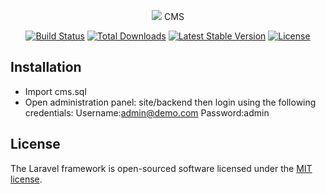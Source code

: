 <p align="center"><img src="https://laravel.com/assets/img/components/logo-laravel.svg"> CMS</p>

<p align="center">
<a href="https://travis-ci.org/laravel/framework"><img src="https://travis-ci.org/laravel/framework.svg" alt="Build Status"></a>
<a href="https://packagist.org/packages/laravel/framework"><img src="https://poser.pugx.org/laravel/framework/d/total.svg" alt="Total Downloads"></a>
<a href="https://packagist.org/packages/laravel/framework"><img src="https://poser.pugx.org/laravel/framework/v/stable.svg" alt="Latest Stable Version"></a>
<a href="https://packagist.org/packages/laravel/framework"><img src="https://poser.pugx.org/laravel/framework/license.svg" alt="License"></a>
</p>

## Installation
- Import cms.sql
- Open administration panel: site/backend then login using the following credentials:
Username:admin@demo.com
Password:admin

## License

The Laravel framework is open-sourced software licensed under the [MIT license](http://opensource.org/licenses/MIT).
